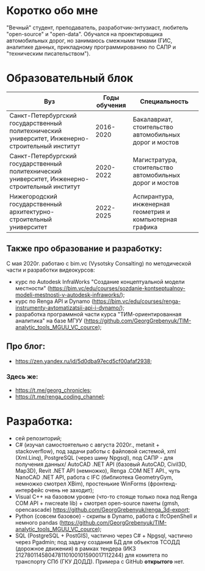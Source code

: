 # Коротко обо мне

"Вечный" студент, преподаватель, разработчик-энтузиаст, любитель "open-source" и "open-data". Обучался на проектировщика автомобильных дорог, но занимаюсь смежными темами (ГИС, аналитике данных, прикладному программированию по САПР и "техническим писательством").

# Образовательный блок

Вуз | Годы обучения | Специальность
--|--|--
Санкт-Петербургский государственный политехнический университет, Инженерно-строительный институт | 2016-2020 | Бакалавриат, стоительство автомобильных дорог и мостов
Санкт-Петербургский государственный политехнический университет, Инженерно-строительный институт | 2020-2022 | Магистратура, стоительство автомобильных дорог и мостов
Нижегородский государственный архитектурно-строительный университет | 2022-2025 | Аспирантура, инженерная геометрия и компьютерная графика

## Также про образование и разработку:

С мая 2020г. работаю с bim.vc (Vysotsky Consalting) по методической части и разработки видеокурсов:
- курс по Autodesk InfraWorks "Создание концептуальной модели местности" (https://bim.vc/edu/courses/sozdanie-kontseptualnoy-modeli-mestnosti-v-autodesk-infraworks/);
- курс по Renga API и Dynamo (https://bim.vc/edu/courses/renga-instrumenty-avtomatizatsii-api-i-dynamo/);
- разработка программной части курса "ТИМ-ориентированная аналитика" на базе МГУУ (https://github.com/GeorgGrebenyuk/TIM-analytic_tools_MGUU_VC_cource);

## Про блог:
- https://zen.yandex.ru/id/5d0dba97ecd5cf00afaf2938;

### Здесь же:
- https://t.me/georg_chronicles;
- https://t.me/renga_coding_channel;

# Разработка:

- сей репозиторий;
- C# (изучал самостоятельно с августа 2020г., metanit + stackoverflow), под задачи работы с файловой системой, xml (Xml.Linq), PostgreSQL (через шину Npgsql), под САПР - для получения данных/ AutoCAD .NET API (базовый AutoCAD, Civil3D, Map3D), Revit .NET API (немножко), Renga .COM NET API., чуть NanoCAD .NET API, работа с IFC (библиотека GeometryGym, немножко смотрел XBim), простенькие WinForms (фронтенд-интерфейс очень не заходит);
- Visual C++ на базовом уровне (что-то стояще только пока под Renga COM API + nwcreate lib) + смотрел open-source пакеты (gmsh, opencascade) https://github.com/GeorgGrebenyuk/renga_3d-export;
- Python (совсем базовое) - скрипы в Dynamo, работа с IfcOpenShell и немного pandas (https://github.com/GeorgGrebenyuk/TIM-analytic_tools_MGUU_VC_cource);
- SQL (PostgreSQL + PostGIS), частично через C# + Npgsql, частично через Pgadmin; под задачу создания БД для объектов ТСОДД (дорожное движения) в рамках тендера (ИКЗ 212780114580478110100101590017112244) для комитета по транспорту СПб (ГКУ ДОДД). Примера с GitHub **открытого** нет.
